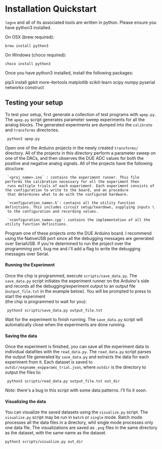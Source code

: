 # Installation Quickstart

`legno` and all of its associated tools are written in python. Please ensure you have python3 installed.

On OSX (brew required):

    brew install python3
  
On Windows (choco required):

    choco install python3
  
Once you have python3 installed, install the following packages:

  pip3 install gpkit more-itertools matplotlib scikit-learn scipy numpy pyserial networkx construct

## Testing your setup

To test your setup, first generate a collection of test programs with `apep.py`. The `apep.py` script 
generates parameter sweep experiments for all the analog blocks. The generated experiments are dumped into the 
`calibrate` and `transforms` directories.

     python3 apep.py
  
Open one of the Arduino projects in the newly created `transforms/` directory. All of the projects in this directory
perform a parameter sweep on one of the DACs, and then observes the DUE ADC values for both the positive and negative analog
signals. All of the projects have the following structure:

     `<proj_name>.ino` : contains the experiment runner. This file performs the calibration necessary for all the experiment then 
     runs multiple trials of each experiment. Each experiment consists of the configuration to write to the board, and an procedure
     that determines what to do with the configured hardware.
     
     `<configuration_name>.h`: contains all the utility function definitions. This includes circuit setup/teardown, supplying inputs \
     to the configuration and recording values.
     
     `<configuration_name>.cpp`: contains the implementation of all the utility function definitions.
     

Program one of these projects onto the DUE Arduino board. I recommend using the NativeUSB port since all the debugging messages 
are generated over SerialUSB. If you're determined to run the project over the programming port, bug me and i'll add a flag to
write the debugging messages over Serial.

#### Running the Experiment

Once the chip is programmed, execute `scripts/save_data.py`. The `save_data.py` script initiates the experiment runner on the Arduino's side and
records all the debugging/experiment output to an output file (`output_file.txt` in the example below). You will be prompted to press <enter> to start the experiment \
(the chip is programmed to wait for you):

     python3 scripts/save_data.py output_file.txt
     
Wait for the experiment to finish running. The `save_data.py` script will automatically close when the experiments are done running.

#### Saving the data

Once the experiment is finished, you can save all the experiment data to individual datafiles with the `read_data.py`. The `read_data.py` script 
parses the output file generated by `save_data.py` and extracts the data for each experiment from it. Each dataset is saved to 
`outdir/expname_expparams_trial.json`, where `outdir` is the directory to output the files to:

     python3 scripts/read_data.py output_file.txt out_dir

_Note_: there's a bug in this script with some data patterns. I'll fix it soon.

#### Visualizing the data

You can visualize the saved datasets using the `visualize.py` script. The `visualize.py` script may be run in `batch` or `single` mode. Batch
mode processes all the data files in a directory, whil single mode processes only one data file. The visualizations are saved as `.png` files
in the same directory as the dataset, with the same name as the dataset.

    python3 scripts/visualize.py out_dir
    

     
   



